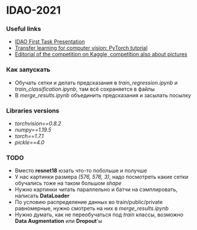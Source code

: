# IDAO-2021

### Useful links
* [IDAO First Task Presentation](https://youtu.be/VzH_58yYz5k)
* [Transfer learning for computer vision: PyTorch tutorial](https://pytorch.org/tutorials/beginner/transfer_learning_tutorial.html)
* [Editorial of the competition on Kaggle, competition also about pictures](https://www.youtube.com/watch?v=gdBVOIfeW98&t=1588s)

### Как запускать
* Обучать сетки и делать предсказания в _train_regression.ipynb_ и _train_classification.ipynb_, там всё сохраняется в файлы
* В _merge_results.ipynb_ объединить предсказания и засылать посылку

### Libraries versions
* _torchvision==0.8.2_
* _numpy==1.19.5_
* _torch==1.7.1_
* _pickle==4.0_

### TODO
* Вместо __resnet18__ юзать что-то побольше и получше
* У нас картинки размера _(576, 576, 3)_, надо посмотреть какие сетки обучались тоже на таком большом _shape_
* Нужно картинки читать параллельно и батчи на сэмплировать, написать __DataLoader__
* По условию распределение данных во train/public/private равномерные, нужно смотреть на них в _merge_results.ipynb_
* Нужно думать, как не переобучаться под _train_ классы, возможно __Data Augmentation__ или __Dropout__'ы
